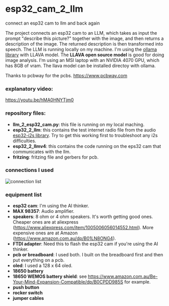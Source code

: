 # esp32_cam_2_llm
connect an esp32 cam to llm and back again

The project connects an esp32 cam to an LLM, which takes as input the prompt "describe this picture?" together with the image, and then returns a description of the image. The returned description is then transformed into speech. The LLM is running locally on my machine. I'm using the [ollama library](https://ollama.com/) with LLAVA model. The __LLAVA open source model__ is good for doing image analysis. I'm using an MSI laptop with an NVIDIA 4070 GPU, which has 8GB of vram. The llava model can be installed directoy with ollama. 

Thanks to pcbway for the pcbs. https://www.pcbway.com

### explanatory video:

https://youtu.be/hMA0HNYTjm0

### repository files:

* __llm_2_esp32_cam.py__: this file is running on my local maching.
* __esp32_2_llm__: this contains the test internet radio file from the audio [esp32-i2s library](https://github.com/schreibfaul1/ESP32-audioI2S). Try to get this working first to troubleshoot any i2s difficulties.
* __esp32_2_llmv4__: this contains the code running on the eps32 cam that communicates with the llm.
* __fritzing__: fritzing file and gerbers for pcb.

### connections I used
![connection list](https://github.com/jonathanrandall/esp32_cam_2_llm/blob/main/connections_table.png)

### equipment list

* __esp32 cam__: I'm using the AI thinker.
* __MAX 98357__: Audio amplifier.
* __speakers__: 8 ohm or 4 ohm speakers. It's worth getting good ones. Cheaper ones are at aliexpress (https://www.aliexpress.com/item/1005006056014552.html). More expensive ones are at Amazon (https://www.amazon.com.au/dp/B01LN8ONG4).
* __FTDI adapter__: Need this to flash the esp32 cam if you're using the AI thinker.
* __pcb or breadboard__: I used both. I built on the breadboard first and then put everything on a pcb.
* __oled__: I used a 128 x 64 oled.
* __18650 battery__
* __18650 WEMOS battery shield__: see https://www.amazon.com.au/Be-Your-Mind-Expansion-Compatible/dp/B0CPDD985S for example.
* __push button__
* __rocker switch__
* __jumper cables__
